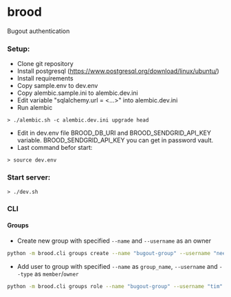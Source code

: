 # brood

Bugout authentication

### Setup:
* Clone git repository
* Install postgresql (https://www.postgresql.org/download/linux/ubuntu/)
* Install requirements
* Copy sample.env to dev.env
* Copy alembic.sample.ini to alembic.dev.ini
* Edit variable "sqlalchemy.url = <...>" into alembic.dev.ini
* Run alembic
```
> ./alembic.sh -c alembic.dev.ini upgrade head
```
* Edit in dev.env file BROOD_DB_URI and BROOD_SENDGRID_API_KEY variable. BROOD_SENDGRID_API_KEY you can get in password vault.
* Last command befor start:
```
> source dev.env
```

### Start server:
```
> ./dev.sh

```

### CLI

#### Groups
* Create new group with specified `--name` and `--username` as an owner
```bash
python -m brood.cli groups create --name "bugout-group" --username "neeraj"
```
* Add user to group with specified `--name` as `group_name`, `--username` and `--type` as `member`/`owner`
```bash
python -m brood.cli groups role --name "bugout-group" --username "tim" --type "member" | jq .
```
